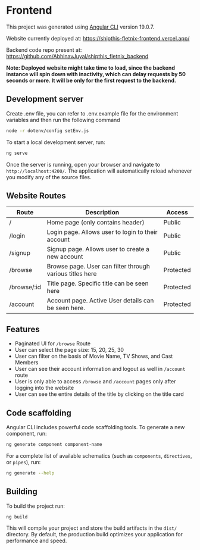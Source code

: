 # Frontend

This project was generated using [Angular CLI](https://github.com/angular/angular-cli) version 19.0.7.

Website currently deployed at:
https://shipthis-fletnix-frontend.vercel.app/

Backend code repo present at:
https://github.com/AbhinavJuyal/shipthis_fletnix_backend

**Note: Deployed website might take time to load, since the backend instance will spin down with inactivity, which can delay requests by 50 seconds or more. It will be only for the first request to the backend.**

## Development server

Create .env file, you can refer to .env.example file for the environment variables and then run the following command

```bash
node -r dotenv/config setEnv.js
```

To start a local development server, run:

```bash
ng serve
```

Once the server is running, open your browser and navigate to `http://localhost:4200/`. The application will automatically reload whenever you modify any of the source files.

## Website Routes

| Route  | Description | Access |
| ------------- | ------------- | ------------- |
| /  | Home page (only contains header)  | Public |
| /login  | Login page. Allows user to login to their account  | Public |
| /signup  | Signup page. Allows user to create a new account  | Public |
| /browse  | Browse page. User can filter through various titles here  | Protected |
| /browse/:id  | Title page. Specific title can be seen here  | Protected |
| /account  | Account page. Active User details can be seen here.  | Protected |


## Features

- Paginated UI for `/browse` Route
- User can select the page size: 15, 20, 25, 30
- User can filter on the basis of Movie Name, TV Shows, and Cast Members
- User can see their account information and logout as well in `/account` route
- User is only able to access `/browse` and `/account` pages only after logging into the website
- User can see the entire details of the title by clicking on the title card


## Code scaffolding

Angular CLI includes powerful code scaffolding tools. To generate a new component, run:

```bash
ng generate component component-name
```

For a complete list of available schematics (such as `components`, `directives`, or `pipes`), run:

```bash
ng generate --help
```

## Building

To build the project run:

```bash
ng build
```

This will compile your project and store the build artifacts in the `dist/` directory. By default, the production build optimizes your application for performance and speed.
